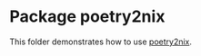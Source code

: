 # Package poetry2nix

This folder demonstrates how to use [poetry2nix](https://github.com/nix-community/poetry2nix).
